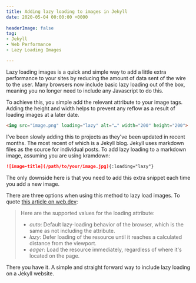 ```yaml
---
title: Adding lazy loading to images in Jekyll
date: 2020-05-04 00:00:00 +0000
 
headerImage: false
tag:
- Jekyll
- Web Performance
- Lazy Loading Images

---
```

Lazy loading images is a quick and simple way to add a little extra performance to your sites by reducing the amount of data sent of the wire to the user. Many browsers now include basic lazy loading out of the box, meaning you no longer need to include any Javascript to do this.

To achieve this, you simple add the relevant attribute to your image tags. Adding the height and width helps to prevent any reflow as a result of loading images at a later date.

```html
<img src="image.png" loading="lazy" alt="…" width="200" height="200">
```

I've been slowly adding this to projects as they've been updated in recent months. The most recent of which is a Jekyll blog. Jekyll uses markdown files as the source for individual posts. To add lazy loading to a markdown image, assuming you are using kramdown:

```markdown
![image-title](/path/to/your/image.jpg){:loading="lazy"}
```

The only downside here is that you need to add this extra snippet each time you add a new image.

There are three options when using this method to lazy load images. To quote [this article on web.dev](https://web.dev/native-lazy-loading/ "Web.Dev article on Lazy Loading"):

> Here are the supported values for the loading attribute:
>
> * _auto_: Default lazy-loading behavior of the browser, which is the same as not including the attribute.
> * _lazy_: Defer loading of the resource until it reaches a calculated distance from the viewport.
> * _eager_: Load the resource immediately, regardless of where it's located on the page.

There you have it. A simple and straight forward way to include lazy loading on a Jekyll website.
